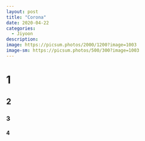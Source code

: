 ```yaml
---
layout: post
title: "Corona"
date: 2020-04-22
categories:
  - Jiyoon
description:
image: https://picsum.photos/2000/1200?image=1003
image-sm: https://picsum.photos/500/300?image=1003
---
```

# 1
## 2
### 3
#### 4
